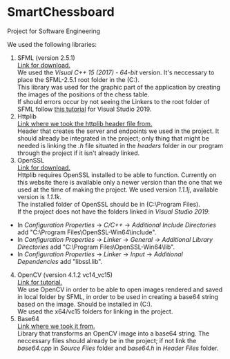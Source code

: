 # SmartChessboard
Project for Software Engineering

We used the following libraries:
1. SFML (version 2.5.1)\
[Link for download.](https://www.sfml-dev.org/download/sfml/2.5.1/)\
We used the *Visual C++ 15 (2017) - 64-bit* version. It's neccessary to place the SFML-2.5.1 root folder in the (C:\).\
This library was used for the graphic part of the application by creating the images of the positions of the chess table.\
If should errors occur by not seeing the Linkers to the root folder of SFML follow [this tutorial](https://www.youtube.com/watch?v=gluzZPH414E) for Visual Studio 2019.
2. Httplib\
[Link where we took the httplib header file from.](https://github.com/yhirose/cpp-httplib)\
Header that creates the server and endpoints we used in the project. It should already be integrated in the project; only thing that might be needed is linking the *.h* file situated in the *headers* folder in our program through the project if it isn't already linked.
3. OpenSSL\
[Link for download.](https://tecadmin.net/install-openssl-on-windows/)\
Httplib requires OpenSSL installed to be able to function.
Currently on this website there is available only a newer version than the one that we used at the time of making the project. We used version *1.1.1j*, available version is *1.1.1k*.\
The installed folder of OpenSSL should be in (C:\Program Files).\
If the project does not have the folders linked in *Visual Studio 2019*:
* In *Configuration Properties* -> *C/C++* -> *Additional Include Directories* add "C:\Program Files\OpenSSL-Win64\include".
* In *Configuration Properties* -> *Linker* -> *General* -> *Additional Library Directories* add "C:\Program Files\OpenSSL-Win64\lib".
* In *Configuration Properties* -> *Linker* -> *Input* -> *Additional Dependencies* add "libssl.lib".
4. OpenCV (version 4.1.2 vc14_vc15)\
[Link for tutorial.](https://medium.com/@subwaymatch/opencv-410-with-vs-2019-3d0bc0c81d96)\
We use OpenCV in order to be able to open images rendered and saved in local folder by SFML, in order to be used in creating a base64 string based on the image. Should be installed in (C:\).\
We used the x64/vc15 folders for linking in the project.
5. Base64\
[Link where we took it from.](https://github.com/ReneNyffenegger/cpp-base64.git)\
Library that transforms an OpenCV image into a base64 string. The neccessary files should already be in the project; if not link the *base64.cpp* in *Source Files* folder and *base64.h* in *Header Files* folder.
